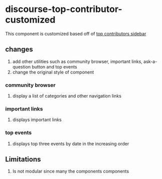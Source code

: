 # discourse-top-contributor-customized

This component is customized based off of [top contributors sidebar](https://meta.discourse.org/t/top-contributors-sidebar/215110)

## changes

1. add other utilities such as community browser, important links, ask-a-question button and top events
2. change the original style of component

### community browser

1. display a list of categories and other navigation links

### important links

1. displays important links

### top events

1. displays top three events by date in the increasing order

## Limitations

1. Is not modular since many the components components
